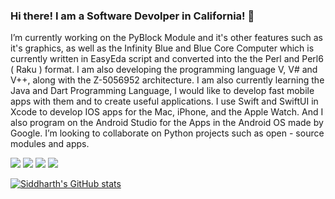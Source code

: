 ### Hi there! I am a Software Devolper in California! 👋

I’m currently working on the PyBlock Module and it's other features such as it's graphics, as well as the Infinity Blue and Blue Core Computer which is currently written in EasyEda script and converted into the the Perl and Perl6 ( Raku ) format. I am also developing the programming language V, V# and V++, along with the Z-5056952 architecture. I am also currently learning the Java and Dart Programming Language, I would like to develop fast mobile apps with them and to create useful applications. I use Swift and SwiftUI in Xcode to develop IOS apps for the Mac, iPhone, and the Apple Watch. And I also program on the Android Studio for the Apps in the Android OS made by Google. I’m looking to collaborate on Python projects such as open - source modules and apps.

![](https://komarev.com/ghpvc/?username=Infinite-Blue-1042&color=blue) 
![](https://img.shields.io/badge/OS-Mac&nbsp;10-informational?style=flat&logo=mac&logoColor=blue&color=0C7DBE)
![](https://img.shields.io/badge/Editor-Pycharm&nbsp;-informational?style=flat&logo=pycharm&logoColor=blue&color=0C7DBE)
![](https://img.shields.io/badge/Shell-Terminal-informational?style=flat&logo=terminal&logoColor=blue&color=0C7DBE)
 



[![Siddharth's GitHub stats](https://github-readme-stats.vercel.app/api?username=Infinite-Blue-1042)](https://github.com/Infinite-Blue-1042/github-readme-stats)


